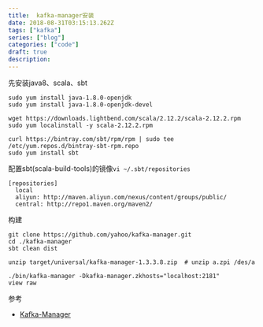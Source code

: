 ```yaml
---
title:  kafka-manager安装
date: 2018-08-31T03:15:13.262Z
tags: ["kafka"]
series: ["blog"]
categories: ["code"]
draft: true
description:
---
```


先安装java8、scala、sbt
```shell
sudo yum install java-1.8.0-openjdk
sudo yum install java-1.8.0-openjdk-devel

wget https://downloads.lightbend.com/scala/2.12.2/scala-2.12.2.rpm
sudo yum localinstall -y scala-2.12.2.rpm

curl https://bintray.com/sbt/rpm/rpm | sudo tee /etc/yum.repos.d/bintray-sbt-rpm.repo
sudo yum install sbt
```

配置sbt(scala-build-tools)的镜像`vi ~/.sbt/repositories`
```nginxconf
[repositories]
  local
  aliyun: http://maven.aliyun.com/nexus/content/groups/public/
  central: http://repo1.maven.org/maven2/
```

构建
```shell
git clone https://github.com/yahoo/kafka-manager.git
cd ./kafka-manager
sbt clean dist  

unzip target/universal/kafka-manager-1.3.3.8.zip  # unzip a.zpi /des/a

./bin/kafka-manager -Dkafka-manager.zkhosts="localhost:2181"  
view raw

```

参考

- [Kafka-Manager](https://medium.com/@FrissonAI/yahoos-kafka-manager-installation-82fdc4bd1222)